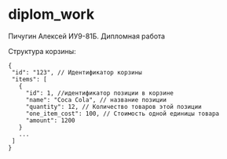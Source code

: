 # diplom_work
Пичугин Алексей ИУ9-81Б. Дипломная работа 


Структура корзины:
```
{
 "id": "123", // Идентификатор корзины
 "items": [
   {
     "id": 1, //идентификатор позиции в корзине
     "name": "Coca Cola", // название позиции
     "quantity": 12, // Количество товаров этой позиции
     "one_item_cost": 100, // Стоимость одной единицы товара
     "amount": 1200
   }
   ...
 ]
}
```
